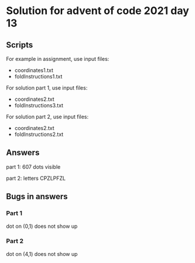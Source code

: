 # Solution for advent of code 2021 day 13

## Scripts

For example in assignment, use input files:
- coordinates1.txt
- foldInstructions1.txt

For solution part 1, use input files:
- coordinates2.txt
- foldInstructions3.txt

For solution part 2, use input files:
- coordinates2.txt
- foldInstructions2.txt

## Answers

part 1: 607 dots visible

part 2: letters CPZLPFZL

## Bugs in answers

### Part 1

dot on (0,1) does not show up

### Part 2

dot on (4,1) does not show up







